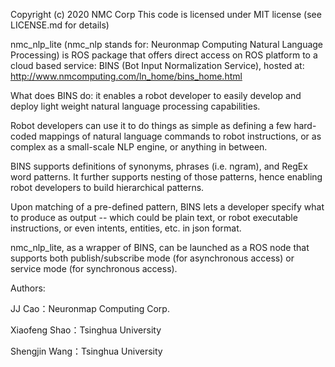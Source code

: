 Copyright (c) 2020 NMC Corp
This code is licensed under MIT license (see LICENSE.md for details)

nmc_nlp_lite (nmc_nlp stands for: Neuronmap Computing Natural Language Processing) is ROS package that offers direct access on ROS platform to a cloud based service: BINS (Bot Input Normalization Service), hosted at: http://www.nmcomputing.com/ln_home/bins_home.html

What does BINS do: it enables a robot developer to easily develop and deploy light weight natural language processing capabilities.

Robot developers can use it to do things as simple as defining a few hard-coded mappings of natural language commands to robot instructions, or as complex as a small-scale NLP engine, or anything in between.

BINS supports definitions of synonyms, phrases (i.e. ngram), and RegEx word patterns. It further supports nesting of those patterns, hence enabling robot developers to build hierarchical patterns.

Upon matching of a pre-defined pattern, BINS lets a developer specify what to produce as output -- which could be plain text, or robot executable instructions, or even intents, entities, etc. in json format.

nmc_nlp_lite, as a wrapper of BINS, can be launched as a ROS node that supports both publish/subscribe mode (for asynchronous access) or service mode (for synchronous access).

Authors:

  JJ Cao：Neuronmap Computing Corp.
  
  Xiaofeng Shao：Tsinghua University
  
  Shengjin Wang：Tsinghua University
